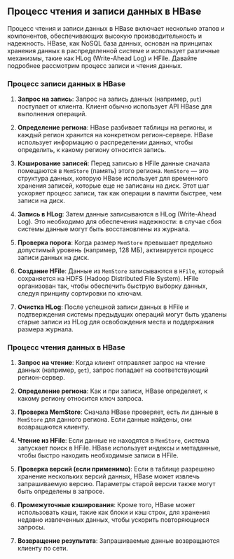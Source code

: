 ## Процесс чтения и записи данных в HBase

Процесс чтения и записи данных в HBase включает несколько этапов и компонентов, обеспечивающих высокую производительность и надежность. HBase, как NoSQL база данных, основан на принципах хранения данных в распределенной системе и использует различные механизмы, такие как HLog (Write-Ahead Log) и HFile. Давайте подробнее рассмотрим процесс записи и чтения данных.

### Процесс записи данных в HBase

1. **Запрос на запись**: Запрос на запись данных (например, `put`) поступает от клиента. Клиент обычно использует API HBase для выполнения операций.

2. **Определение региона**: HBase разбивает таблицы на регионы, и каждый регион хранится на конкретном регион-сервере. HBase использует информацию о распределении данных, чтобы определить, к какому региону относится запись.

3. **Кэширование записей**: Перед записью в HFile данные сначала помещаются в `MemStore` (память) этого региона. `MemStore` — это структура данных, которую HBase использует для временного хранения записей, которые еще не записаны на диск. Этот шаг ускоряет процесс записи, так как операции в памяти быстрее, чем записи на диск.

4. **Запись в HLog**: Затем данные записываются в HLog (Write-Ahead Log). Это необходимо для обеспечения надежности: в случае сбоя системы данные могут быть восстановлены из журнала.

5. **Проверка порога**: Когда размер `MemStore` превышает предельно допустимый уровень (например, 128 МБ), активируется процесс записи данных на диск.

6. **Создание HFile**: Данные из `MemStore` записываются в `HFile`, который сохраняется на HDFS (Hadoop Distributed File System). HFile организован так, чтобы обеспечить быструю выборку данных, следуя принципу сортировки по ключам.

7. **Очистка HLog**: После успешной записи данных в HFile и подтверждения системы предыдущих операций могут быть удалены старые записи из HLog для освобождения места и поддержания размера журнала.

### Процесс чтения данных в HBase

1. **Запрос на чтение**: Когда клиент отправляет запрос на чтение данных (например, `get`), запрос попадает на соответствующий регион-сервер.

2. **Определение региона**: Как и при записи, HBase определяет, к какому региону относится ключ запроса.

3. **Проверка MemStore**: Сначала HBase проверяет, есть ли данные в `MemStore` для данного региона. Если данные найдены, они возвращаются клиенту.

4. **Чтение из HFile**: Если данные не находятся в `MemStore`, система запускает поиск в HFile. HBase использует индексы и метаданные, чтобы быстро находить необходимые записи в HFile.

5. **Проверка версий (если применимо)**: Если в таблице разрешено хранение нескольких версий данных, HBase может извлечь запрашиваемую версию. Параметры старой версии также могут быть определены в запросе.

6. **Промежуточные кэширования**: Кроме того, HBase может использовать кэши, такие как блоки и кэш строк, для хранения недавно извлеченных данных, чтобы ускорить повторяющиеся запросы.

7. **Возвращение результата**: Запрашиваемые данные возвращаются клиенту по сети.